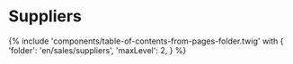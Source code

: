 # Suppliers

{% include 'components/table-of-contents-from-pages-folder.twig' with {
  'folder': 'en/sales/suppliers',
  'maxLevel': 2,
} %}